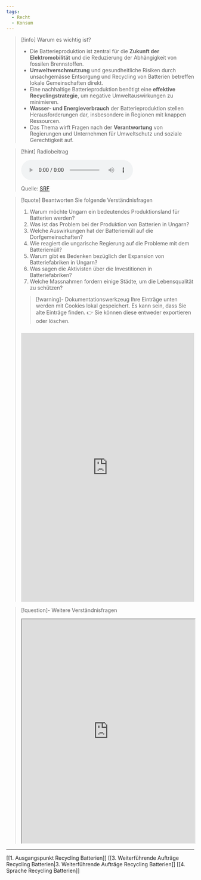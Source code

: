 ```yaml
---
tags:
  - Recht
  - Konsum
---
```

>[!info] Warum es wichtig ist?
>- Die Batterieproduktion ist zentral für die **Zukunft der Elektromobilität** und die Reduzierung der Abhängigkeit von fossilen Brennstoffen.
>- **Umweltverschmutzung** und gesundheitliche Risiken durch unsachgemässe Entsorgung und Recycling von Batterien betreffen lokale Gemeinschaften direkt.
>- Eine nachhaltige Batterieproduktion benötigt eine **effektive Recyclingstrategie**, um negative Umweltauswirkungen zu minimieren.
>- **Wasser- und Energieverbrauch** der Batterieproduktion stellen Herausforderungen dar, insbesondere in Regionen mit knappen Ressourcen.
>- Das Thema wirft Fragen nach der **Verantwortung** von Regierungen und Unternehmen für Umweltschutz und soziale Gerechtigkeit auf.

>[!hint] Radiobeitrag
>
><audio controls><source src="https://srfaudio-a.akamaihd.net/delivery/world/7d2bee8a-880f-45d0-8a11-77c79bcc2a6e.mp3"></audio>
>
>Quelle: [SRF](https://www.srf.ch/play/radio/redirect/detail/1542b343-2a5c-4bf8-ae35-74a2ea847140)

>[!quote] Beantworten Sie folgende Verständnisfragen
>1. Warum möchte Ungarn ein bedeutendes Produktionsland für Batterien werden?
>2. Was ist das Problem bei der Produktion von Batterien in Ungarn?
>3. Welche Auswirkungen hat der Batteriemüll auf die Dorfgemeinschaften?
>4. Wie reagiert die ungarische Regierung auf die Probleme mit dem Batteriemüll?
>5. Warum gibt es Bedenken bezüglich der Expansion von Batteriefabriken in Ungarn?
>6. Was sagen die Aktivisten über die Investitionen in Batteriefabriken?
>7. Welche Massnahmen fordern einige Städte, um die Lebensqualität zu schützen?
>
>>[!warning]- Dokumentationswerkzeug 
>Ihre Einträge unten werden mit Cookies lokal gespeichert. Es kann sein, dass Sie alte Einträge finden. 
>👉 Sie können diese entweder exportieren oder löschen.
>#####
><iframe src="https://app.Lumi.education/api/v1/run/dw_E7K/embed" width="100%" height="720" frameborder="0" allowfullscreen="allowfullscreen" allow="geolocation *; microphone *; camera *; midi *; encrypted-media *"></iframe>

>[!question]- Weitere Verständnisfragen
><iframe width="100%" height="600" src="https://app.Lumi.education/run/X-wPSE" allowfullscreen allow="geolocation *; autoplay; encrypted-media"></iframe>

---
[[1. Ausgangspunkt Recycling Batterien]]
[[3. Weiterführende Aufträge Recycling Batterien|3. Weiterführende Aufträge Recycling Batterien]]
[[4. Sprache Recycling Batterien]]
